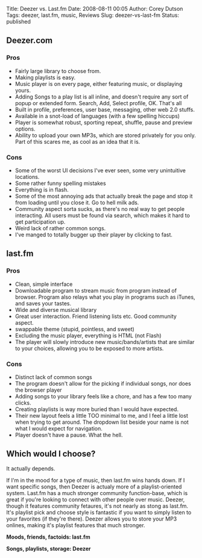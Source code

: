 Title: Deezer vs. Last.fm
Date: 2008-08-11 00:05
Author: Corey Dutson
Tags: deezer, last.fm, music, Reviews
Slug: deezer-vs-last-fm
Status: published

Deezer.com
----------

### Pros

-   Fairly large library to choose from.
-   Making playlists is easy.
-   Music player is on every page, either featuring music, or
    displaying yours.
-   Adding Songs to a play list is all inline, and doesn't require any
    sort of popup or extended form. Search, Add, Select profile, OK.
    That's all
-   Built in profile, preferences, user base, messaging, other web
    2.0 stuffs.
-   Available in a snot-load of languages (with a few spelling hiccups)
-   Player is somewhat robust, sporting repeat, shuffle, pause and
    preview options.
-   Ability to upload your own MP3s, which are stored privately for
    you only. Part of this scares me, as cool as an idea that it is.

### Cons

-   Some of the worst UI decisions I've ever seen, some very
    unintuitive locations.
-   Some rather funny spelling mistakes
-   Everything is in flash.
-   Some of the most annoying ads that actually break the page and stop
    it from loading until you close it. Go to hell milk ads.
-   Community aspect sorta sucks, as there's no real way to get
    people interacting. All users must be found via search, which makes
    it hard to get participation up.
-   Weird lack of rather common songs.
-   I've manged to totally bugger up their player by clicking to fast.

last.fm
-------

### Pros

-   Clean, simple interface
-   Downloadable program to stream music from program instead
    of browser. Program also relays what you play in programs such as
    iTunes, and saves your tastes.
-   Wide and diverse musical library
-   Great user interaction. Friend listening lists etc. Good
    community aspect.
-   swappable theme (stupid, pointless, and sweet)
-   Excluding the music player, everything is HTML (not Flash)
-   The player will slowly introduce new music/bands/artists that are
    similar to your choices, allowing you to be exposed to more artists.

### Cons

-   Distinct lack of common songs
-   The program doesn't allow for the picking if individual songs, nor
    does the browser player
-   Adding songs to your library feels like a chore, and has a few too
    many clicks.
-   Creating playlists is way more buried than I would have expected.
-   Their new layout feels a little TOO minimal to me, and I feel a
    little lost when trying to get around. The dropdown list beside your
    name is not what I would expect for navigation.
-   Player doesn't have a pause. What the hell.

Which would I choose?
---------------------

It actually depends.

If I'm in the mood for a type of music, then last.fm wins hands down. If
I want specific songs, then Deezer is actualy more of a
playlist-oriented system. Last.fm has a much stronger community
function-base, which is great if you're looking to connect with other
people over music. Deezer, though it features community fetaures, it's
not nearly as stong as last.fm. It's playlist pick and choose style is
fantastic if you want to simply listen to your favorites (if they're
there). Deezer allows you to store your MP3 onlines, making it's
playlist features that much stronger.

**Moods, friends, factoids: last.fm**

**Songs, playlists, storage: Deezer**
